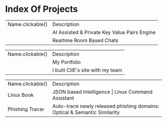 # Index Of Projects

<tabs>
<tab title="Android Apps">
<table>
<tr><td>Name.clickable()</td> <td>Description</td></tr>
<tr><td><a href="Ambiance.md"/></td> <td>AI Assisted & Private Key Value Pairs Engine</td></tr>
<tr><td><a href="White-Pigeon.md"/></td> <td>Realtime Room Based Chats</td></tr>
</table>
</tab>

<tab title="Web Apps">
<table>
<tr><td>Name.clickable()</td> <td>Description</td></tr>
<tr><td><a href="https://buggy-beans.vercel.app"/></td> <td>My Portfolio</td></tr>
<tr><td><a href="https://ciiesrmuh.in"/></td> <td>I built CIIE's site with my team</td></tr>
</table>
</tab>

<tab title="Scripts">
<table>
<tr><td>Name.clickable()</td> <td>Description</td></tr>
<tr><td> Linux Book </td> <td>JSON based Intelligence | Linux Command Assistant</td></tr>
<tr><td> Phishing Tracer</td> <td>Auto-trace newly released phishing domains: Optical & Semantic Similarity</td></tr>
</table>
</tab>
</tabs>